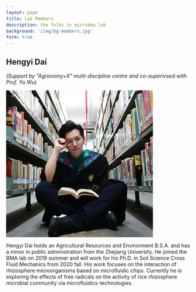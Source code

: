 ```yaml
---
layout: page
title: Lab Members
description: the folks in microbma lab
background: '/img/bg-members.jpg'
form: true
---
```


## Hengyi Dai
(*Support by "Agronomy+X" multi-discipline centre and co-superivsed with Prof. Yu Wu*)

<img src="members/dhy.jpg" height="400" align="center">

Hengyi Dai holds an Agricultural Resources and Environment B.S.A. and has a minor in public administration from the Zhejiang University. He joined the BMA lab on 2019 summer and will work for his Ph.D. in Soil Science Cross Fluid Mechanics from 2020 fall.  His work focuses on the interaction of rhizosphere microorganisms based on microfluidic chips. Currently he is exploring the effects of free radicals on the activity of rice rhizosphere microbial community via microfluidics-technologies.


